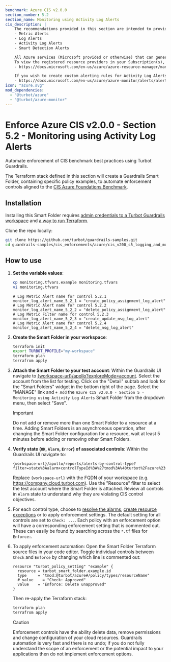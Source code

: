 ```yaml
---
benchmark: Azure CIS v2.0.0
section_number: 5.2
section_name: Monitoring using Activity Log Alerts
cis_description: |
    The recommendations provided in this section are intended to provide entry-level alerting for crucial activities on a tenant account. These recommended activities should be tuned to your needs. By default, each of these Activity Log Alerts tends to guide the reader to alerting at the "Subscription-wide" level which will capture and alert on rules triggered by all resources and resource groups contained within a subscription. This is not an ideal rule set for Alerting within larger and more complex organizations. While this section provides recommendations for the creation of Activity Log Alerts specifically, Microsoft Azure supports four different types of alerts:
    - Metric Alerts
    - Log Alerts
    - Activity Log Alerts
    - Smart Detection Alerts

    All Azure services (Microsoft provided or otherwise) that can generate alerts are assigned a "Resource provider namespace" when they are registered in an Azure tenant. The recommendations in this section are in no way exhaustive of the plethora of available "Providers" or "Resource Types." The Resource Providers that are registered in your Azure Tenant can be located in your Subscription. Each registered Provider in your environment may have available "Conditions" to raise alerts via Activity Log Alerts. These providers should be considered for inclusion in Activity Log Alert rules of your own making.
    To view the registered resource providers in your Subscription(s), use this guide:
    - https://docs.microsoft.com/en-us/azure/azure-resource-manager/management/resource-providers-and-types

    If you wish to create custom alerting rules for Activity Log Alerts or other alert types, please refer to Microsoft documentation:
    - https://docs.microsoft.com/en-us/azure/azure-monitor/alerts/alerts-create-new-alert-rule"
icon: "azure.svg"
mod_dependencies:
  - "@turbot/azure"
  - "@turbot/azure-monitor"
---
```


# Enforce Azure CIS v2.0.0 - Section 5.2 - Monitoring using Activity Log Alerts

Automate enforcement of CIS benchmark best practices using Turbot Guardrails.

The Terraform stack defined in this section will create a Guardrails Smart Folder, containing specific policy examples, to automate enforcement controls aligned to the [CIS Azure Foundations Benchmark](https://learn.microsoft.com/en-us/azure/governance/policy/samples/cis-azure-2-0-0).

## Installation

Installing this Smart Folder requires [admin credentials to a Turbot Guardrails workspace](https://turbot.com/guardrails/docs/guides/iam/access-keys) and [a way to run Terraform](https://turbot.com/guardrails/docs/7-minute-labs/terraform).

Clone the repo locally:

```sh
git clone https://github.com/turbot/guardrails-samples.git
cd guardrails-samples/cis_enforcements/azure/cis_v200_s5_logging_and_monitoring/
```

## How to use

1. __Set the variable values__:

    ```sh
    cp monitoring.tfvars.example monitoring.tfvars
    vi monitoring.tfvars
    ```

    ```hcl
    # Log Metric Alert name for control 5.2.1
    monitor_log_alert_name_5_2_1 = "create_policy_assignment_log_alert"
    # Log Metric Alert name for control 5.2.2
    monitor_log_alert_name_5_2_2 = "delete_policy_assignment_log_alert"
    # Log Metric Filter name for control 5.2.3
    monitor_log_alert_name_5_2_3 = "create_update_nsg_log_alert"
    # Log Metric Alert name for control 5.2.4
    monitor_log_alert_name_5_2_4 = "delete_nsg_log_alert"
    ```

1. __Create the Smart Folder in your workspace__:

    ```sh
    terraform init
    export TURBOT_PROFILE="my-workspace"
    terraform plan 
    terrafrom apply
    ```

1. __Attach the Smart Folder to your test account__: Within the Guardrails UI navigate to [{workspace-url}/apollo?exploreMode=account](#). Select the account from the list for testing. Click on the "Detail" subtab and look for the "Smart Folders" widget in the bottom right of the page. Select the "MANAGE" link and `+ Add` the `Azure CIS v2.0.0 - Section 5 - Monitoring using Activity Log Alerts` Smart Folder from the dropdown menu, then select "Save".
    > [!IMPORTANT]
    > Do not add or remove more than one Smart Folder to a resource at a time. Adding Smart Folders is an asynchronous operation, after changing the Smart Folder configuration for a resource, wait at least 5 minutes before adding or removing other Smart Folders.

1. __Verify state (`OK`, `Alarm`, `Error`) of associated controls__: Within the Guardrails UI navigate to: 
    ```
    {workspace-url}/apollo/reports/alerts-by-control-type?filter=state%3Aalarm+controlTypeId%3A%27tmod%3A%40turbot%2Fazure%23%2Fcontrol%2Ftypes%2FsubscriptionStack%27
    ```

    Replace `{workspace-url}` with the FQDN of your workspace (e.g. https://company.cloud.turbot.com). Use the "Resource" filter to select the test account where the Smart Folder is attached. Review all controls in `Alarm` state to understand why they are violating CIS control objectives.

1. For each control type, choose to [resolve the alarms](https://turbot.com/guardrails/docs/guides/quick-actions), [create resource exceptions](https://turbot.com/guardrails/docs/getting-started/activity-exceptions#manual-policy-exceptions) or to apply enforcement settings. The default setting for all controls are set to `Check: ...`. Each policy with an enforcement option will have a corresponding enforcement setting that is commented out. These can easily be found by searching across the `*.tf` files for `Enforce:`.
1. To apply enforcement automation: Open the Smart Folder Terraform source files in your code editor. Toggle individual controls between `Check` and `Enforce` by changing which line is commented out:

    ```hcl
    resource "turbot_policy_setting" "example" {
      resource = turbot_smart_folder.example.id
      type     = "tmod:@turbot/azure#/policy/types/resourceName"
      # value    = "Check: Approved"
      value    = "Enforce: Delete unapproved"
    }
    ```

    Then re-apply the Terraform stack:

    ```sh
    terraform plan 
    terrafrom apply
    ```

    > [!CAUTION]
    > Enforcement controls have the ability delete data, remove permissions and change configuration of your cloud resources. Guardrails automation is very fast and there is no undo; if you do not fully understand the scope of an enforcement or the potential impact to your applications then do not implement enforcement options.